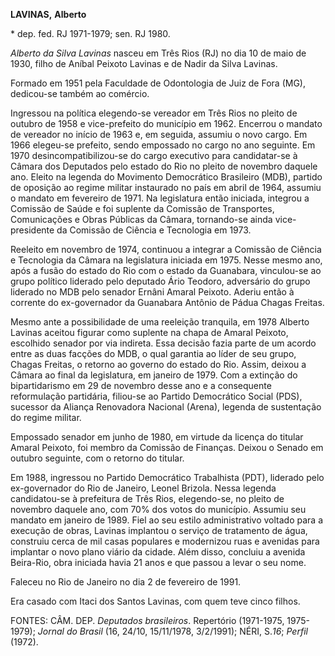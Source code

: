 **LAVINAS,** **Alberto**

\* dep. fed. RJ 1971-1979; sen. RJ 1980.

*Alberto da Silva Lavinas* nasceu em Três Rios (RJ) no dia 10 de maio de
1930, filho de Aníbal Peixoto Lavinas e de Nadir da Silva Lavinas.

Formado em 1951 pela Faculdade de Odontologia de Juiz de Fora (MG),
dedicou-se também ao comércio.

Ingressou na política elegendo-se vereador em Três Rios no pleito de
outubro de 1958 e vice-prefeito do município em 1962. Encerrou o mandato
de vereador no início de 1963 e, em seguida, assumiu o novo cargo. Em
1966 elegeu-se prefeito, sendo empossado no cargo no ano seguinte. Em
1970 desincompatibilizou-se do cargo executivo para candidatar-se à
Câmara dos Deputados pelo estado do Rio no pleito de novembro daquele
ano. Eleito na legenda do Movimento Democrático Brasileiro (MDB),
partido de oposição ao regime militar instaurado no país em abril de
1964, assumiu o mandato em fevereiro de 1971. Na legislatura então
iniciada, integrou a Comissão de Saúde e foi suplente da Comissão de
Transportes, Comunicações e Obras Públicas da Câmara, tornando-se ainda
vice-presidente da Comissão de Ciência e Tecnologia em 1973.

Reeleito em novembro de 1974, continuou a integrar a Comissão de Ciência
e Tecnologia da Câmara na legislatura iniciada em 1975. Nesse mesmo ano,
após a fusão do estado do Rio com o estado da Guanabara, vinculou-se ao
grupo político liderado pelo deputado Ário Teodoro, adversário do grupo
liderado no MDB pelo senador Ernâni Amaral Peixoto. Aderiu então à
corrente do ex-governador da Guanabara Antônio de Pádua Chagas Freitas.

Mesmo ante a possibilidade de uma reeleição tranquila, em 1978 Alberto
Lavinas aceitou figurar como suplente na chapa de Amaral Peixoto,
escolhido senador por via indireta. Essa decisão fazia parte de um
acordo entre as duas facções do MDB, o qual garantia ao líder de seu
grupo, Chagas Freitas, o retorno ao governo do estado do Rio. Assim,
deixou a Câmara ao final da legislatura, em janeiro de 1979. Com a
extinção do bipartidarismo em 29 de novembro desse ano e a consequente
reformulação partidária, filiou-se ao Partido Democrático Social (PDS),
sucessor da Aliança Renovadora Nacional (Arena), legenda de sustentação
do regime militar.

Empossado senador em junho de 1980, em virtude da licença do titular
Amaral Peixoto, foi membro da Comissão de Finanças. Deixou o Senado em
outubro seguinte, com o retorno do titular.

Em 1988, ingressou no Partido Democrático Trabalhista (PDT), liderado
pelo ex-governador do Rio de Janeiro, Leonel Brizola. Nessa legenda
candidatou-se à prefeitura de Três Rios, elegendo-se, no pleito de
novembro daquele ano, com 70% dos votos do município. Assumiu seu
mandato em janeiro de 1989. Fiel ao seu estilo administrativo voltado
para a execução de obras, Lavinas implantou o serviço de tratamento de
água, construiu cerca de mil casas populares e modernizou ruas e
avenidas para implantar o novo plano viário da cidade. Além disso,
concluiu a avenida Beira-Rio, obra iniciada havia 21 anos e que passou a
levar o seu nome.

Faleceu no Rio de Janeiro no dia 2 de fevereiro de 1991.

Era casado com Itaci dos Santos Lavinas, com quem teve cinco filhos.

FONTES: CÂM. DEP. *Deputados brasileiros*. Repertório (1971-1975,
1975-1979); *Jornal do Brasil* (16, 24/10, 15/11/1978, 3/2/1991); NÉRI,
S.*16*; *Perfil* (1972).
